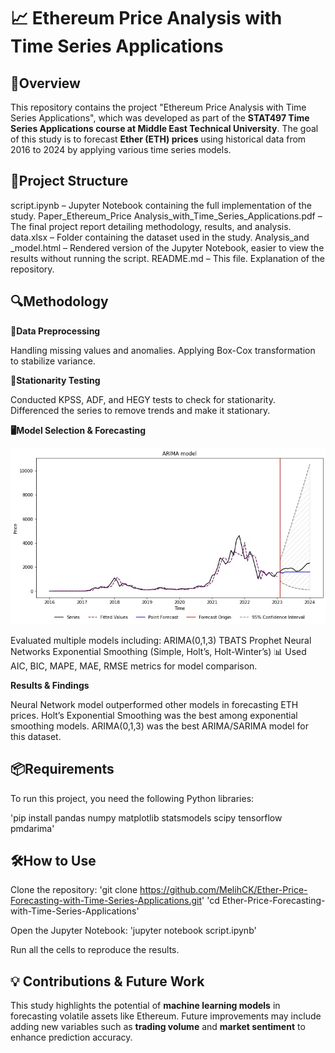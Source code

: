 # 📈 Ethereum Price Analysis with Time Series Applications

## 📝Overview

This repository contains the project "Ethereum Price Analysis with Time Series Applications", which was developed as part of the **STAT497 Time Series Applications course at Middle East Technical University**. The goal of this study is to forecast **Ether (ETH) prices** using historical data from 2016 to 2024 by applying various time series models.

## 📁Project Structure
script.ipynb – Jupyter Notebook containing the full implementation of the study.
Paper_Ethereum_Price Analysis_with_Time_Series_Applications.pdf – The final project report detailing methodology, results, and analysis.
data.xlsx – Folder containing the dataset used in the study.
Analysis_and _model.html – Rendered version of the Jupyter Notebook, easier to view the results without running the script. 
README.md – This file. Explanation of the repository.

## 🔍Methodology
**🧹Data Preprocessing**

Handling missing values and anomalies.
Applying Box-Cox transformation to stabilize variance.

**🔬Stationarity Testing**

Conducted KPSS, ADF, and HEGY tests to check for stationarity.
Differenced the series to remove trends and make it stationary.

**🖥️Model Selection & Forecasting**

![Arima](ARIMA_forecast.jpg)

Evaluated multiple models including:
ARIMA(0,1,3)
TBATS
Prophet
Neural Networks
Exponential Smoothing (Simple, Holt’s, Holt-Winter’s)
📊 Used AIC, BIC, MAPE, MAE, RMSE metrics for model comparison.

**Results & Findings**

Neural Network model outperformed other models in forecasting ETH prices.
Holt’s Exponential Smoothing was the best among exponential smoothing models.
ARIMA(0,1,3) was the best ARIMA/SARIMA model for this dataset.

## 📦Requirements
To run this project, you need the following Python libraries:

'pip install pandas numpy matplotlib statsmodels scipy tensorflow pmdarima'

## 🛠️How to Use

Clone the repository:
'git clone https://github.com/MelihCK/Ether-Price-Forecasting-with-Time-Series-Applications.git'
'cd Ether-Price-Forecasting-with-Time-Series-Applications'

Open the Jupyter Notebook:
'jupyter notebook script.ipynb'

Run all the cells to reproduce the results.

## 💡 Contributions & Future Work
This study highlights the potential of **machine learning models** in forecasting volatile assets like Ethereum.
Future improvements may include adding new variables such as **trading volume** and **market sentiment** to enhance prediction accuracy.
